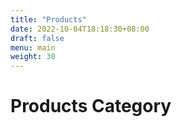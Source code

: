 ```yaml
---
title: "Products"
date: 2022-10-04T18:18:30+08:00
draft: false
menu: main
weight: 30
---
```


# Products Category